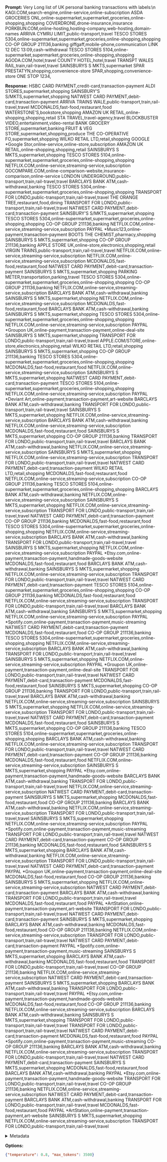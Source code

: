 **Prompt:**
Very Long list of UK personal banking transactions with labels:\n
KAGI.COM,search-engine,online-service,online-subscription
ASDA GROCERIES ONL,online-supermarket,supermarket,groceries,online-shopping,shopping
COVERDRONE,drone-insurance,insurance
PORKBUN.COM,online-hosting,hosting-company,web-hosting,domain-names
ARRIVA CYMRU LIMIT,public-transport,travel
TESCO STORES 5304,online-supermarket,supermarket,groceries,online-shopping,shopping
CO-OP GROUP 211136,banking
giffgaff,mobile-phone,communication
LINK 12 DEC 13:09,cash-withdrawal
TESCO STORES 5104,online-supermarket,supermarket,groceries,online-shopping,shopping
AGODA.COM,hotel,travel
COUNTY HOTEL,hotel,travel
TRANSPT WALES RAIL,train,rail-travel,travel
SAINSBURYS S MKTS,supermarket
SPAR PRESTATYN,shopping,convenience-store
SPAR,shopping,convenience-store
ONE STOP 1234,


**Response:**
HSBC CARD PAYMENT,credit-card,transaction-payment
ALDI STORES,supermarket,shopping
SAINSBURY'S S/MKTS,supermarket,shopping
NATWEST CARD PAYMENT,debit-card,transaction-payment
ARRIVA TRAINS WALE,public-transport,train,rail-travel,travel
MCDONALDS,fast-food,restaurant,food
WATERSTONE'S,bookstore,shopping
AMAZON UK RETAIL,online-shopping,shopping,retail
STA TRAVEL,travel-agency,travel
BLOCKBUSTER VIDEO,entertainment,video-rental
BANK GROCERY STORE,supermarket,banking
FRUIT & VEG STORE,supermarket,shopping,produce
THE CO-OPERATIVE FO,supermarket,shopping
WILKO RETAIL LTD,retail,shopping
GOOGLE *Google Stor,online-service,online-store,subscription
AMAZON UK RETAIL,online-shopping,shopping,retail
SAINSBURYS S MKTS,supermarket,shopping
TESCO STORES 5104,online-supermarket,supermarket,groceries,online-shopping,shopping
NETFLIX.COM,online-service,streaming-service,subscription
GOCOMPARE.COM,online-comparison-website,insurance-comparison,online-service
LONDON UNDERGROUND,public-transport,train,rail-travel,travel
BARCLAYS BANK ATM,cash-withdrawal,banking
TESCO STORES 5304,online-supermarket,supermarket,groceries,online-shopping,shopping
TRANSPORT FOR LONDO,public-transport,train,rail-travel,travel
THE ORANGE TREE,restaurant,food,dining
TRANSPORT FOR LONDO,public-transport,train,rail-travel,travel
NATWEST CARD PAYMENT,debit-card,transaction-payment
SAINSBURY'S S/MKTS,supermarket,shopping
TESCO STORES 5304,online-supermarket,supermarket,groceries,online-shopping,shopping
CO-OP GROUP 211136,banking
NETFLIX.COM,online-service,streaming-service,subscription
PAYPAL *Music123,online-payment,transaction-payment
BOOTS THE CHEMIST,pharmacy,shopping
SAINSBURYS S MKTS,supermarket,shopping
CO-OP GROUP 211136,banking
APPLE STORE UK,online-store,electronics,shopping,retail
VIRGIN TRAINS,public-transport,train,rail-travel,travel
NETFLIX.COM,online-service,streaming-service,subscription
NETFLIX.COM,online-service,streaming-service,subscription
MCDONALDS,fast-food,restaurant,food
NATWEST CARD PAYMENT,debit-card,transaction-payment
SAINSBURYS S MKTS,supermarket,shopping
PARKING METER,transportation,parking,travel
TESCO STORES 5304,online-supermarket,supermarket,groceries,online-shopping,shopping
CO-OP GROUP 211136,banking
NETFLIX.COM,online-service,streaming-service,subscription
BARCLAYS BANK ATM,cash-withdrawal,banking
SAINSBURYS S MKTS,supermarket,shopping
NETFLIX.COM,online-service,streaming-service,subscription
MCDONALDS,fast-food,restaurant,food
BARCLAYS BANK ATM,cash-withdrawal,banking
SAINSBURYS S MKTS,supermarket,shopping
TESCO STORES 5304,online-supermarket,supermarket,groceries,online-shopping,shopping
NETFLIX.COM,online-service,streaming-service,subscription
PAYPAL *Groupon UK,online-payment,transaction-payment,online-deal-site
SAINSBURYS S MKTS,supermarket,shopping
TRANSPORT FOR LONDO,public-transport,train,rail-travel,travel
APPLE.COM/STORE,online-store,electronics,shopping,retail
WILKO RETAIL LTD,retail,shopping
SAINSBURYS S MKTS,supermarket,shopping
CO-OP GROUP 211136,banking
TESCO STORES 5304,online-supermarket,supermarket,groceries,online-shopping,shopping
MCDONALDS,fast-food,restaurant,food
NETFLIX.COM,online-service,streaming-service,subscription
SAINSBURYS S MKTS,supermarket,shopping
NATWEST CARD PAYMENT,debit-card,transaction-payment
TESCO STORES 5104,online-supermarket,supermarket,groceries,online-shopping,shopping
NETFLIX.COM,online-service,streaming-service,subscription
PAYPAL *Deviant Art,online-payment,transaction-payment,art-website
BARCLAYS BANK ATM,cash-withdrawal,banking
TRANSPORT FOR LONDO,public-transport,train,rail-travel,travel
SAINSBURYS S MKTS,supermarket,shopping
NETFLIX.COM,online-service,streaming-service,subscription
BARCLAYS BANK ATM,cash-withdrawal,banking
NETFLIX.COM,online-service,streaming-service,subscription
MCDONALDS,fast-food,restaurant,food
SAINSBURYS S MKTS,supermarket,shopping
CO-OP GROUP 211136,banking
TRANSPORT FOR LONDO,public-transport,train,rail-travel,travel
BARCLAYS BANK ATM,cash-withdrawal,banking
NETFLIX.COM,online-service,streaming-service,subscription
SAINSBURYS S MKTS,supermarket,shopping
NETFLIX.COM,online-service,streaming-service,subscription
TRANSPORT FOR LONDO,public-transport,train,rail-travel,travel
NATWEST CARD PAYMENT,debit-card,transaction-payment
WILKO RETAIL LTD,retail,shopping
MCDONALDS,fast-food,restaurant,food
NETFLIX.COM,online-service,streaming-service,subscription
CO-OP GROUP 211136,banking
TESCO STORES 5104,online-supermarket,supermarket,groceries,online-shopping,shopping
BARCLAYS BANK ATM,cash-withdrawal,banking
NETFLIX.COM,online-service,streaming-service,subscription
SAINSBURYS S MKTS,supermarket,shopping
NETFLIX.COM,online-service,streaming-service,subscription
TRANSPORT FOR LONDO,public-transport,train,rail-travel,travel
NATWEST CARD PAYMENT,debit-card,transaction-payment
CO-OP GROUP 211136,banking
MCDONALDS,fast-food,restaurant,food
TESCO STORES 5304,online-supermarket,supermarket,groceries,online-shopping,shopping
NETFLIX.COM,online-service,streaming-service,subscription
BARCLAYS BANK ATM,cash-withdrawal,banking
TRANSPORT FOR LONDO,public-transport,train,rail-travel,travel
SAINSBURYS S MKTS,supermarket,shopping
NETFLIX.COM,online-service,streaming-service,subscription
PAYPAL *Etsy.com,online-payment,transaction-payment,handmade-goods-website
MCDONALDS,fast-food,restaurant,food
BARCLAYS BANK ATM,cash-withdrawal,banking
SAINSBURYS S MKTS,supermarket,shopping
NETFLIX.COM,online-service,streaming-service,subscription
TRANSPORT FOR LONDO,public-transport,train,rail-travel,travel
NATWEST CARD PAYMENT,debit-card,transaction-payment
TESCO STORES 5104,online-supermarket,supermarket,groceries,online-shopping,shopping
CO-OP GROUP 211136,banking
MCDONALDS,fast-food,restaurant,food
NETFLIX.COM,online-service,streaming-service,subscription
TRANSPORT FOR LONDO,public-transport,train,rail-travel,travel
BARCLAYS BANK ATM,cash-withdrawal,banking
SAINSBURYS S MKTS,supermarket,shopping
NETFLIX.COM,online-service,streaming-service,subscription
PAYPAL *Spotify.com,online-payment,transaction-payment,music-streaming
NATWEST CARD PAYMENT,debit-card,transaction-payment
MCDONALDS,fast-food,restaurant,food
CO-OP GROUP 211136,banking
TESCO STORES 5304,online-supermarket,supermarket,groceries,online-shopping,shopping
NETFLIX.COM,online-service,streaming-service,subscription
BARCLAYS BANK ATM,cash-withdrawal,banking
TRANSPORT FOR LONDO,public-transport,train,rail-travel,travel
SAINSBURYS S MKTS,supermarket,shopping
NETFLIX.COM,online-service,streaming-service,subscription
PAYPAL *Groupon UK,online-payment,transaction-payment,online-deal-site
TRANSPORT FOR LONDO,public-transport,train,rail-travel,travel
NATWEST CARD PAYMENT,debit-card,transaction-payment
MCDONALDS,fast-food,restaurant,food
SAINSBURYS S MKTS,supermarket,shopping
CO-OP GROUP 211136,banking
TRANSPORT FOR LONDO,public-transport,train,rail-travel,travel
BARCLAYS BANK ATM,cash-withdrawal,banking
NETFLIX.COM,online-service,streaming-service,subscription
SAINSBURYS S MKTS,supermarket,shopping
NETFLIX.COM,online-service,streaming-service,subscription
TRANSPORT FOR LONDO,public-transport,train,rail-travel,travel
NATWEST CARD PAYMENT,debit-card,transaction-payment
MCDONALDS,fast-food,restaurant,food
SAINSBURYS S MKTS,supermarket,shopping
CO-OP GROUP 211136,banking
TESCO STORES 5104,online-supermarket,supermarket,groceries,online-shopping,shopping
BARCLAYS BANK ATM,cash-withdrawal,banking
NETFLIX.COM,online-service,streaming-service,subscription
TRANSPORT FOR LONDO,public-transport,train,rail-travel,travel
NATWEST CARD PAYMENT,debit-card,transaction-payment
CO-OP GROUP 211136,banking
MCDONALDS,fast-food,restaurant,food
NETFLIX.COM,online-service,streaming-service,subscription
SAINSBURYS S MKTS,supermarket,shopping
PAYPAL *Etsy.com,online-payment,transaction-payment,handmade-goods-website
BARCLAYS BANK ATM,cash-withdrawal,banking
TRANSPORT FOR LONDO,public-transport,train,rail-travel,travel
NETFLIX.COM,online-service,streaming-service,subscription
NATWEST CARD PAYMENT,debit-card,transaction-payment
SAINSBURYS S MKTS,supermarket,shopping
MCDONALDS,fast-food,restaurant,food
CO-OP GROUP 211136,banking
BARCLAYS BANK ATM,cash-withdrawal,banking
NETFLIX.COM,online-service,streaming-service,subscription
TRANSPORT FOR LONDO,public-transport,train,rail-travel,travel
SAINSBURYS S MKTS,supermarket,shopping
NETFLIX.COM,online-service,streaming-service,subscription
PAYPAL *Spotify.com,online-payment,transaction-payment,music-streaming
TRANSPORT FOR LONDO,public-transport,train,rail-travel,travel
NATWEST CARD PAYMENT,debit-card,transaction-payment
CO-OP GROUP 211136,banking
MCDONALDS,fast-food,restaurant,food
SAINSBURYS S MKTS,supermarket,shopping
BARCLAYS BANK ATM,cash-withdrawal,banking
NETFLIX.COM,online-service,streaming-service,subscription
TRANSPORT FOR LONDO,public-transport,train,rail-travel,travel
NATWEST CARD PAYMENT,debit-card,transaction-payment
PAYPAL *Groupon UK,online-payment,transaction-payment,online-deal-site
MCDONALDS,fast-food,restaurant,food
CO-OP GROUP 211136,banking
SAINSBURYS S MKTS,supermarket,shopping
NETFLIX.COM,online-service,streaming-service,subscription
NATWEST CARD PAYMENT,debit-card,transaction-payment
BARCLAYS BANK ATM,cash-withdrawal,banking
TRANSPORT FOR LONDO,public-transport,train,rail-travel,travel
MCDONALDS,fast-food,restaurant,food
PAYPAL *ArtStation,online-payment,transaction-payment,art-website
TRANSPORT FOR LONDO,public-transport,train,rail-travel,travel
NATWEST CARD PAYMENT,debit-card,transaction-payment
SAINSBURYS S MKTS,supermarket,shopping
BARCLAYS BANK ATM,cash-withdrawal,banking
MCDONALDS,fast-food,restaurant,food
CO-OP GROUP 211136,banking
NETFLIX.COM,online-service,streaming-service,subscription
TRANSPORT FOR LONDO,public-transport,train,rail-travel,travel
NATWEST CARD PAYMENT,debit-card,transaction-payment
PAYPAL *Spotify.com,online-payment,transaction-payment,music-streaming
SAINSBURYS S MKTS,supermarket,shopping
BARCLAYS BANK ATM,cash-withdrawal,banking
MCDONALDS,fast-food,restaurant,food
TRANSPORT FOR LONDO,public-transport,train,rail-travel,travel
CO-OP GROUP 211136,banking
NETFLIX.COM,online-service,streaming-service,subscription
NATWEST CARD PAYMENT,debit-card,transaction-payment
SAINSBURYS S MKTS,supermarket,shopping
BARCLAYS BANK ATM,cash-withdrawal,banking
TRANSPORT FOR LONDO,public-transport,train,rail-travel,travel
PAYPAL *Etsy.com,online-payment,transaction-payment,handmade-goods-website
MCDONALDS,fast-food,restaurant,food
CO-OP GROUP 211136,banking
NETFLIX.COM,online-service,streaming-service,subscription
BARCLAYS BANK ATM,cash-withdrawal,banking
SAINSBURYS S MKTS,supermarket,shopping
TRANSPORT FOR LONDO,public-transport,train,rail-travel,travel
TRANSPORT FOR LONDO,public-transport,train,rail-travel,travel
NATWEST CARD PAYMENT,debit-card,transaction-payment
MCDONALDS,fast-food,restaurant,food
PAYPAL *Spotify.com,online-payment,transaction-payment,music-streaming
CO-OP GROUP 211136,banking
BARCLAYS BANK ATM,cash-withdrawal,banking
NETFLIX.COM,online-service,streaming-service,subscription
TRANSPORT FOR LONDO,public-transport,train,rail-travel,travel
NATWEST CARD PAYMENT,debit-card,transaction-payment
SAINSBURYS S MKTS,supermarket,shopping
MCDONALDS,fast-food,restaurant,food
BARCLAYS BANK ATM,cash-withdrawal,banking
PAYPAL *Etsy.com,online-payment,transaction-payment,handmade-goods-website
TRANSPORT FOR LONDO,public-transport,train,rail-travel,travel
CO-OP GROUP 211136,banking
NETFLIX.COM,online-service,streaming-service,subscription
NATWEST CARD PAYMENT,debit-card,transaction-payment
BARCLAYS BANK ATM,cash-withdrawal,banking
TRANSPORT FOR LONDO,public-transport,train,rail-travel,travel
MCDONALDS,fast-food,restaurant,food
PAYPAL *ArtStation,online-payment,transaction-payment,art-website
SAINSBURYS S MKTS,supermarket,shopping
NETFLIX.COM,online-service,streaming-service,subscription
TRANSPORT FOR LONDO,public-transport,train,rail-travel,travel


<details><summary>Metadata</summary>

- Duration: 48194 ms
- Datetime: 2023-10-06T19:50:35.525116
- Model: gpt-3.5-turbo-instruct

</details>

**Options:**
```json
{"temperature": 0.8, "max_tokens": 3500}
```


